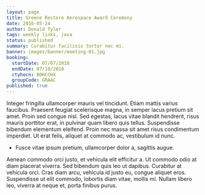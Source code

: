 ```yaml
---
layout: page
title: Greene Restore Aerospace Award Ceremony
date: 2016-05-24
author: Donald Tyler
tags: weekly links, java
status: published
summary: Curabitur facilisis tortor nec mi.
banner: images/banner/meeting-01.jpg
booking:
  startDate: 07/07/2018
  endDate: 07/10/2018
  ctyhocn: BOHCCHX
  groupCode: GRAAC
published: true
---
```

Integer fringilla ullamcorper mauris vel tincidunt. Etiam mattis varius faucibus. Praesent feugiat scelerisque magna, in semper lacus pretium sit amet. Proin sed congue nisl. Sed egestas, lacus vitae blandit hendrerit, risus mauris porttitor erat, in pulvinar quam libero quis tellus. Suspendisse bibendum elementum eleifend. Proin nec massa sit amet risus condimentum imperdiet. Ut erat felis, aliquet at commodo ac, vestibulum id nunc.

* Fusce vitae ipsum pretium, ullamcorper dolor a, sagittis augue.

Aenean commodo orci justo, et vehicula elit efficitur a. Ut commodo odio at diam placerat viverra. Sed bibendum quis leo ut dapibus. Curabitur at vehicula orci. Cras diam arcu, vehicula id justo eu, congue aliquet eros. Suspendisse ut elit commodo, lobortis diam vitae, mollis mi. Nullam libero leo, viverra at neque et, porta finibus purus.
